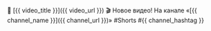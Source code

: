 🎥 [{{ video_title }}]({{ video_url }})
🎬 Новое видео! На канале «[{{ channel_name }}]({{ channel_url }})»
\#Shorts \#{{ channel_hashtag }}